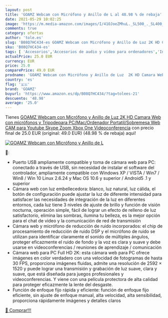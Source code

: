 ```yaml
---
layout: post
title: 'GOAMZ Webcam con Micrófono y Anillo de L al 48.98 % de rebaja'
date: 2021-05-29 10:02:25
image: 'https://m.media-amazon.com/images/I/41OJoeZMhuL._SL500_._SL400_.jpg'
comments: true
category: ofertas
author: 'tole.es'
slug: 'B08Q7HC434-es GOAMZ Webcam con Micrófono y Anillo de Luz 2K HD Camara...'
sku: 'B08Q7HC434-es'
tags: [ 'Accesorios','Accesorios de audio y vídeo para ordenadores','Informática','Webcams y telefonía VoIP','goamz','xbox', ]
actualPrice: 25.0 EUR
currency: EUR
price: 25.0
comparePrice: 49.0 EUR
prodname: 'GOAMZ Webcam con Micrófono y Anillo de Luz  2K HD Camara Web con micrófonos y Tripodepara PC/Mac/Ordenador Portatil/Sobremesa  Web CAM para Youtube  Skype  Zoom  Xbox One  Videoconferencia'
country: 'es'
flag: '🇪🇸'
brand: 'GOAMZ'
buyurl: 'https://www.amazon.es/dp/B08Q7HC434/?tag=tolees-21'
descuento: '48.98'
average: '25.0'
---
```


Tienes [GOAMZ Webcam con Micrófono y Anillo de Luz  2K HD Camara Web con micrófonos y Tripodepara PC/Mac/Ordenador Portatil/Sobremesa  Web CAM para Youtube  Skype  Zoom  Xbox One  Videoconferencia](https://www.amazon.es/dp/B08Q7HC434/?tag=tolees-21) con precio final de  25.0 EUR (original: 49.0 EUR) (48.98 %  de rebaja) aqui!

[![GOAMZ Webcam con Micrófono y Anillo de L](https://m.media-amazon.com/images/I/41OJoeZMhuL._SL500_._SL400_.jpg)](https://www.amazon.es/dp/B08Q7HC434/?tag=tolees-21)

🔎:

- Puerto USB ampliamente compatible y toma de cámara web para PC: conectado a través de USB, sin necesidad de instalar el software del controlador, ampliamente compatible con Windows XP / VISTA / Win7 / Win8 / Win 10 Linux 2.6.24 y Mac OS 10.6 y superior / Android5 .1 y superior
- Cámara web con luz embellecedora: blanco, luz natural, luz cálida, el botón de configuración puede ajustar la luz de diferente intensidad para satisfacer las necesidades de integración de la luz en diferentes entornos, cada luz tiene 3 niveles de ajuste de brillo y función de visión nocturna, operación simple, fácil de lograr un efecto de relleno de luz satisfactorio, elimina las sombras, ilumina tu belleza, es la mejor opción para el chat de video y la comunicación de red de transmisión
- Cámara web y micrófono de reducción de ruido incorporados: el chip de procesamiento de reducción de ruido DSP y el micrófono de ruido se utilizan para identificar claramente el sonido de múltiples ángulos, proteger eficazmente el ruido de fondo y la voz es clara y suave y debe usarse en videoconferencias / reuniones de aprendizaje / comunicación
- Cámara web para PC Full HD 2K: esta cámara web para PC ofrece imágenes en color verdadero con una velocidad de fotogramas de hasta 30 FPS, proporciona imágenes fluidas, admite una resolución de 2592 × 1520 y puede lograr una transmisión y grabación de luz suave, clara y suave, que está diseñada para juegos profesionales y videoconferencias. Y viene con una película protectora de alta calidad para proteger eficazmente la lente del desgaste.
- Función de enfoque fijo rápida y eficiente: función de enfoque fijo eficiente, sin ajuste de enfoque manual, alta velocidad, alta sensibilidad, proporciona rápidamente imágenes y detalles claros

[🛒 Comprar!!!](https://www.amazon.es/dp/B08Q7HC434/?tag=tolees-21)

